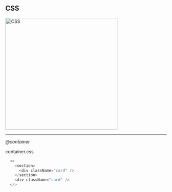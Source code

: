 ## CSS

<img src="https://media.istockphoto.com/id/1450698208/photo/number-3-cut-on-note-paper-white-note-paper-blue-background.webp?b=1&s=170667a&w=0&k=20&c=lh4lg9sVHuPSbqyWFE-AlB0QoYhDsJiOgoDMGKCuIIg=" alt="CSS" width="350" />

---

_@container_

container.css

```JavaScript
  <>
    <section>
      <div className="card" />
    </section>
    <div className="card" />
  </>
```
